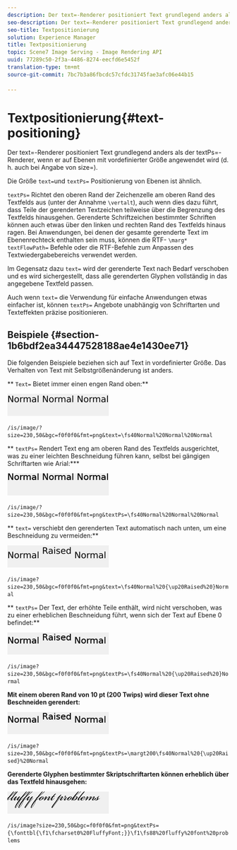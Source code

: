 ```yaml
---
description: Der text=-Renderer positioniert Text grundlegend anders als der textPs=-Renderer, wenn er auf Ebenen mit vordefinierter Größe angewendet wird (d. h. auch bei Angabe von size=).
seo-description: Der text=-Renderer positioniert Text grundlegend anders als der textPs=-Renderer, wenn er auf Ebenen mit vordefinierter Größe angewendet wird (d. h. auch bei Angabe von size=).
seo-title: Textpositionierung
solution: Experience Manager
title: Textpositionierung
topic: Scene7 Image Serving - Image Rendering API
uuid: 77289c50-2f3a-4486-8274-eecfd6e5452f
translation-type: tm+mt
source-git-commit: 7bc7b3a86fbcdc57cfdc31745fae3afc06e44b15

---
```



# Textpositionierung{#text-positioning}

Der text=-Renderer positioniert Text grundlegend anders als der textPs=-Renderer, wenn er auf Ebenen mit vordefinierter Größe angewendet wird (d. h. auch bei Angabe von size=).

Die Größe `text=`und `textPs=` Positionierung von Ebenen ist ähnlich.

`textPs=` Richtet den oberen Rand der Zeichenzelle am oberen Rand des Textfelds aus (unter der Annahme `\vertalt`), auch wenn dies dazu führt, dass Teile der gerenderten Textzeichen teilweise über die Begrenzung des Textfelds hinausgehen. Gerenderte Schriftzeichen bestimmter Schriften können auch etwas über den linken und rechten Rand des Textfelds hinaus ragen. Bei Anwendungen, bei denen der gesamte gerenderte Text im Ebenenrechteck enthalten sein muss, können die RTF- `\marg*` `textFlowPath=` Befehle oder die RTF-Befehle zum Anpassen des Textwiedergabebereichs verwendet werden.

Im Gegensatz dazu `text=` wird der gerenderte Text nach Bedarf verschoben und es wird sichergestellt, dass alle gerenderten Glyphen vollständig in das angegebene Textfeld passen.

Auch wenn `text=` die Verwendung für einfache Anwendungen etwas einfacher ist, können `textPs=` Angebote unabhängig von Schriftarten und Texteffekten präzise positionieren.

## Beispiele {#section-1b6bdf2ea34447528188ae4e1430ee71}

Die folgenden Beispiele beziehen sich auf Text in vordefinierter Größe. Das Verhalten von Text mit Selbstgrößenänderung ist anders.

** `Text=` Bietet immer einen engen Rand oben:**

![](assets/tp01.png)

`/is/image/?size=230,50&bgc=f0f0f0&fmt=png&text=\fs40Normal%20Normal%20Normal`

** `textPs=` Rendert Text eng am oberen Rand des Textfelds ausgerichtet, was zu einer leichten Beschneidung führen kann, selbst bei gängigen Schriftarten wie Arial:***

![](assets/tp02.png)

`/is/image/?size=230,50&bgc=f0f0f0&fmt=png&textPs=\fs40Normal%20Normal%20Normal`

** `text=` verschiebt den gerenderten Text automatisch nach unten, um eine Beschneidung zu vermeiden:**

![](assets/tp03.png)

`/is/image?size=230,50&bgc=f0f0f0&fmt=png&text=\fs40Normal%20{\up20Raised%20}Normal`

** `textPs=` Der Text, der erhöhte Teile enthält, wird nicht verschoben, was zu einer erheblichen Beschneidung führt, wenn sich der Text auf Ebene 0 befindet:**

![](assets/tp04.png)

`/is/image?size=230,50&bgc=f0f0f0&fmt=png&textPs=\fs40Normal%20{\up20Raised%20}Normal`

**Mit einem oberen Rand von 10 pt (200 Twips) wird dieser Text ohne Beschneiden gerendert:**

![](assets/tp05.png)

`/is/image?size=230,50&bgc=f0f0f0&fmt=png&textPs=\margt200\fs40Normal%20{\up20Raised}%20Normal`

**Gerenderte Glyphen bestimmter Skriptschriftarten können erheblich über das Textfeld hinausgehen:**

![](assets/tp06.png)

`/is/image?size=230,50&bgc=f0f0f0&fmt=png&textPs={\fonttbl{\f1\fcharset0%20FluffyFont;}}\f1\fs88%20fluffy%20font%20problems`
